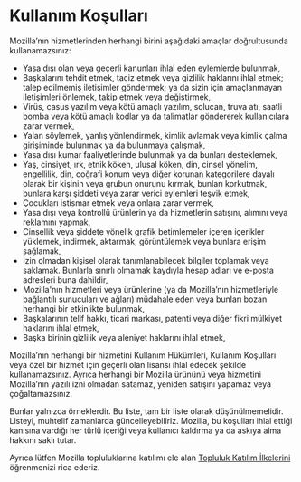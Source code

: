 # Kullanım Koşulları

Mozilla’nın hizmetlerinden herhangi birini aşağıdaki amaçlar doğrultusunda kullanamazsınız:

* Yasa dışı olan veya geçerli kanunları ihlal eden eylemlerde bulunmak,
* Başkalarını tehdit etmek, taciz etmek veya gizlilik haklarını ihlal etmek; talep edilmemiş iletişimler göndermek; ya da sizin için amaçlanmayan iletişimleri önlemek, takip etmek veya değiştirmek,
* Virüs, casus yazılım veya kötü amaçlı yazılım, solucan, truva atı, saatli bomba veya kötü amaçlı kodlar ya da talimatlar göndererek kullanıcılara zarar vermek,
* Yalan söylemek, yanlış yönlendirmek, kimlik avlamak veya kimlik çalma girişiminde bulunmak ya da bulunmaya çalışmak,
* Yasa dışı kumar faaliyetlerinde bulunmak ya da bunları desteklemek,
* Yaş, cinsiyet, ırk, etnik köken, ulusal köken, din, cinsel yönelim, engellilik, din, coğrafi konum veya diğer korunan kategorilere dayalı olarak bir kişinin veya grubun onurunu kırmak, bunları korkutmak, bunlara karşı şiddeti veya zarar verici eylemleri teşvik etmek, 
* Çocukları istismar etmek veya onlara zarar vermek,
* Yasa dışı veya kontrollü ürünlerin ya da hizmetlerin satışını, alımını veya reklamını yapmak,
* Cinsellik veya şiddete yönelik grafik betimlemeler içeren içerikler yüklemek, indirmek, aktarmak, görüntülemek veya bunlara erişim sağlamak,
* İzin olmadan kişisel olarak tanımlanabilecek bilgiler toplamak veya saklamak. Bunlarla sınırlı olmamak kaydıyla hesap adları ve e-posta adresleri buna dahildir,
* Mozilla'nın hizmetleri veya ürünlerine (ya da Mozilla’nın hizmetleriyle bağlantılı sunucuları ve ağları) müdahale eden veya bunları bozan herhangi bir etkinlikte bulunmak, 
* Başkalarının telif hakkı, ticari markası, patenti veya diğer fikri mülkiyet haklarını ihlal etmek,
* Başka birinin gizlilik veya aleniyet haklarını ihlal etmek,

Mozilla’nın herhangi bir hizmetini Kullanım Hükümleri, Kullanım Koşulları veya özel bir hizmet için geçerli olan lisansı ihlal edecek şekilde kullanamazsınız. Ayrıca herhangi bir Mozilla ürününü veya hizmetini Mozilla’nın yazılı izni olmadan satamaz, yeniden satışını yapamaz veya çoğaltamazsınız.

Bunlar yalnızca örneklerdir. Bu liste, tam bir liste olarak düşünülmemelidir. Listeyi, muhtelif zamanlarda güncelleyebiliriz. Mozilla, bu koşulları ihlal ettiği kanısına vardığı her türlü içeriği veya kullanıcı kaldırma ya da askıya alma hakkını saklı tutar.

Ayrıca lütfen Mozilla topluluklarına katılımı ele alan [Topluluk Katılım İlkelerini](https://www.mozilla.org/about/governance/policies/participation/) öğrenmenizi rica ederiz.
